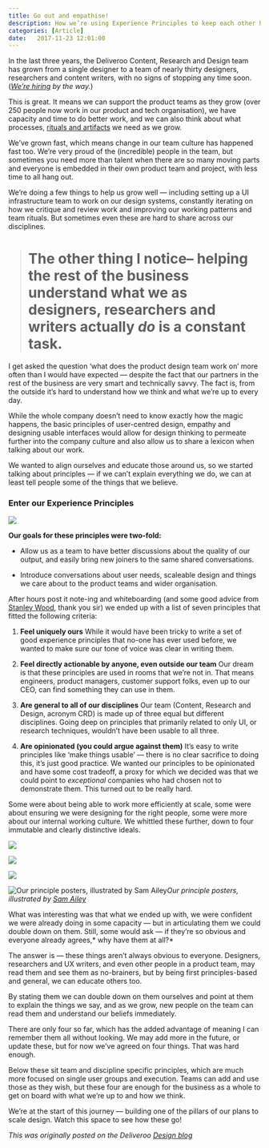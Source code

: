 ```yaml
---
title: Go out and empathise!
description: How we’re using Experience Principles to keep each other honest at Deliveroo.
categories: [Article]
date:   2017-11-23 12:01:00
---
```


In the last three years, the Deliveroo Content, Research and Design team has grown from a single designer to a team of nearly thirty designers, researchers and content writers, with no signs of stopping any time soon. (*[We’re hiring](https://deliveroo.design/) by the way.*)

This is great. It means we can support the product teams as they grow (over 250 people now work in our product and tech organisation), we have capacity and time to do better work, and we can also think about what processes, [rituals and artifacts](https://www.vantigeinc.com/blog/bid/267686/Artifacts-Legends-and-Rituals-Keys-to-your-Company-Culture) we need as we grow.

We’ve grown fast, which means change in our team culture has happened fast too. We’re very proud of the (incredible) people in the team, but sometimes you need more than talent when there are so many moving parts and everyone is embedded in their own product team and project, with less time to all hang out.

We’re doing a few things to help us grow well — including setting up a UI infrastructure team to work on our design systems, constantly iterating on how we critique and review work and improving our working patterns and team rituals. But sometimes even these are hard to share across our disciplines.
> # **The other thing I notice– helping the rest of the business understand what we as designers, researchers and writers actually *do* is a constant task.**

I get asked the question ‘what does the product design team work on’ more often than I would have expected — despite the fact that our partners in the rest of the business are very smart and technically savvy. The fact is, from the outside it’s hard to understand how we think and what we’re up to every day.

While the whole company doesn’t need to know exactly how the magic happens, the basic principles of user-centred design, empathy and designing usable interfaces would allow for design thinking to permeate further into the company culture and also allow us to share a lexicon when talking about our work.

We wanted to align ourselves and educate those around us, so we started talking about principles — if we can’t explain everything we do, we can at least tell people some of the things that we believe.

### Enter our Experience Principles

![](https://cdn-images-1.medium.com/max/7016/1*4jqpktbRdfmSWXzry5XfEg.jpeg)

**Our goals for these principles were two-fold:**

* Allow us as a team to have better discussions about the quality of our output, and easily bring new joiners to the same shared conversations.

* Introduce conversations about user needs, scaleable design and things we care about to the product teams and wider organisation.

After hours post it note-ing and whiteboarding (and some good advice from [Stanley Wood](), thank you sir) we ended up with a list of seven principles that fitted the following criteria:

1. **Feel uniquely ours**
While it would have been tricky to write a set of good experience principles that no-one has ever used before, we wanted to make sure our tone of voice was clear in writing them.

1. **Feel directly actionable by anyone, even outside our team**
Our dream is that these principles are used in rooms that we’re not in. That means engineers, product managers, customer support folks, even up to our CEO, can find something they can use in them.

1. **Are general to all of our disciplines**
Our team (Content, Research and Design, acronym CRD) is made up of three equal but different disciplines. Going deep on principles that primarily related to only UI, or research techniques, wouldn’t have been usable to all three.

1. **Are opinionated (you could argue against them)**
It’s easy to write principles like ‘make things usable’ — there is no clear sacrifice to doing this, it’s just good practice. We wanted our principles to be opinionated and have some cost tradeoff, a proxy for which we decided was that we could point to *exceptional* companies who had chosen not to demonstrate them. This turned out to be really hard.

Some were about being able to work more efficiently at scale, some were about ensuring we were designing for the right people, some were more about our internal working culture. We whittled these further, down to four immutable and clearly distinctive ideals.

![](https://cdn-images-1.medium.com/max/7016/1*HDn-G_IVpfKelrU6cT6ZMA.jpeg)

![](https://cdn-images-1.medium.com/max/7016/1*fONQDcUfO81rIslv8Nm-xA.jpeg)

![](https://cdn-images-1.medium.com/max/7016/1*BCZvjGVQGbnrXoZtzaDjxQ.jpeg)

![Our principle posters, illustrated by [Sam Ailey](https://samailey.co.uk/)](https://cdn-images-1.medium.com/max/7016/1*xOr1ptGSncCm-2fdTwfpWg.jpeg)*Our principle posters, illustrated by [Sam Ailey](https://samailey.co.uk/)*

What was interesting was that what we ended up with, we were confident we were already doing in some capacity — but in articulating them we could double down on them. Still, some would ask — if they’re so obvious and everyone already agrees,* why have them at all?*

The answer is — these things aren’t always obvious to everyone. Designers, researchers and UX writers, and even other people in a product team, may read them and see them as no-brainers, but by being first principles-based and general, we can educate others too.

By stating them we can double down on them ourselves and point at them to explain the things we say, and as we grow, new people on the team can read them and understand our beliefs immediately.

There are only four so far, which has the added advantage of meaning I can remember them all without looking. We may add more in the future, or update these, but for now we’ve agreed on four things. That was hard enough.

Below these sit team and discipline specific principles, which are much more focused on single user groups and execution. Teams can add and use those as they wish, but these four are enough for the business as a whole to get on board with what we’re up to and how we think.

We’re at the start of this journey — building one of the pillars of our plans to scale design. Watch this space to see how these go!

_This was originally posted on the Deliveroo [Design blog](https://medium.com/deliveroo-design/go-out-and-empathise-2dc7758bb57b)_

